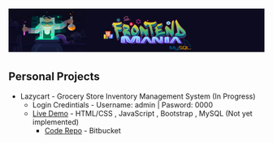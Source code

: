 # ![FrontEnd Mania Repo](frontendmaniabanner.jpg)

## Personal Projects
* Lazycart - Grocery Store Inventory Management System (In Progress) 
    - Login Credintials - Username: admin | Pasword: 0000
    - [Live Demo](https://lazycart.netlify.com/) - HTML/CSS , JavaScript , Bootstrap , MySQL (Not yet implemented)
         - [Code Repo](https://bitbucket.org/itsjustnae/lazycart/src/master/) - Bitbucket